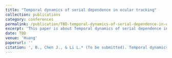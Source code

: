 ```yaml
---
title: "Temporal dynamics of serial dependence in ocular tracking"
collection: publications
category: conferences
permalink: /publication/TBD-temporal-dynamics-of-serial-dependence-in-ocular-tracking
excerpt: 'This paper is about Temporal dynamics of serial dependence in ocular tracking.'
date: TBD
venue: 'Huang'
paperurl: ''
citation: ', B., Chen J., & Li L.* (To be submitted). Temporal dynamics of serial dependence in ocular tracking.'
---
```

